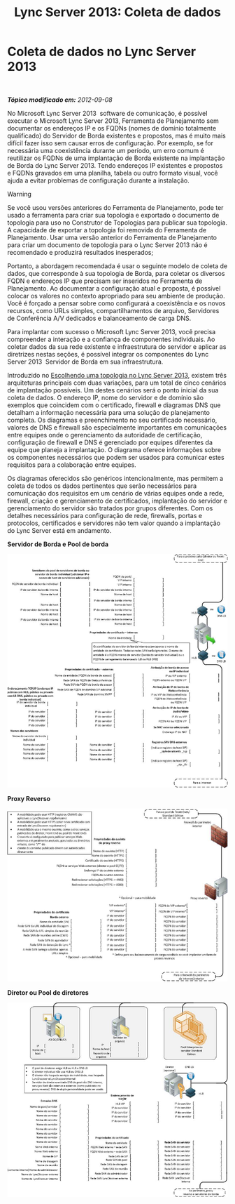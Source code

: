 ﻿---
title: 'Lync Server 2013: Coleta de dados'
TOCTitle: Coleta de dados
ms:assetid: e40b03e5-455d-4bbc-831a-c61b1380db53
ms:mtpsurl: https://technet.microsoft.com/pt-br/library/Gg399008(v=OCS.15)
ms:contentKeyID: 49308407
ms.date: 05/19/2016
mtps_version: v=OCS.15
ms.translationtype: HT
---

# Coleta de dados no Lync Server 2013

 

_**Tópico modificado em:** 2012-09-08_

No Microsoft Lync Server 2013  software de comunicação, é possível executar o Microsoft Lync Server 2013, Ferramenta de Planejamento sem documentar os endereços IP e os FQDNs (nomes de domínio totalmente qualificado) do Servidor de Borda existentes e propostos, mas é muito mais difícil fazer isso sem causar erros de configuração. Por exemplo, se for necessária uma coexistência durante um período, um erro comum é reutilizar os FQDNs de uma implantação de Borda existente na implantação de Borda do Lync Server 2013. Tendo endereços IP existentes e propostos e FQDNs gravados em uma planilha, tabela ou outro formato visual, você ajuda a evitar problemas de configuração durante a instalação.


> [!WARNING]
> Se você usou versões anteriores do Ferramenta de Planejamento, pode ter usado a ferramenta para criar sua topologia e exportado o documento de topologia para uso no Construtor de Topologias para publicar sua topologia. A capacidade de exportar a topologia foi removida do Ferramenta de Planejamento. Usar uma versão anterior do Ferramenta de Planejamento para criar um documento de topologia para o Lync Server 2013 não é recomendado e produzirá resultados inesperados;



Portanto, a abordagem recomendada é usar o seguinte modelo de coleta de dados, que corresponde à sua topologia de Borda, para coletar os diversos FQDN e endereços IP que precisam ser inseridos no Ferramenta de Planejamento. Ao documentar a configuração atual e proposta, é possível colocar os valores no contexto apropriado para seu ambiente de produção. Você é forçado a pensar sobre como configurará a coexistência e os novos recursos, como URLs simples, compartilhamentos de arquivo, Servidores de Conferência A/V dedicados e balanceamento de carga DNS.

Para implantar com sucesso o Microsoft Lync Server 2013, você precisa compreender a interação e a confiança de componentes individuais. Ao coletar dados da sua rede existente e infraestrutura do servidor e aplicar as diretrizes nestas seções, é possível integrar os componentes do Lync Server 2013  Servidor de Borda em sua infraestrutura.

Introduzido no [Escolhendo uma topologia no Lync Server 2013](lync-server-2013-choosing-a-topology.md), existem três arquiteturas principais com duas variações, para um total de cinco cenários de implantação possíveis. Um destes cenários será o ponto inicial da sua coleta de dados. O endereço IP, nome do servidor e de domínio são exemplos que coincidem com o certificado, firewall e diagramas DNS que detalham a informação necessária para uma solução de planejamento completa. Os diagramas e preenchimento no seu certificado necessário, valores de DNS e firewall são especialmente importantes em comunicações entre equipes onde o gerenciamento da autoridade de certificação, configuração de firewall e DNS é gerenciado por equipes diferentes da equipe que planeja a implantação. O diagrama oferece informações sobre os componentes necessários que podem ser usados para comunicar estes requisitos para a colaboração entre equipes.

Os diagramas oferecidos são genéricos intencionalmente, mas permitem a coleta de todos os dados pertinentes que serão necessários para comunicação dos requisitos em um cenário de várias equipes onde a rede, firewall, criação e gerenciamento de certificados, implantação do servidor e gerenciamento do servidor são tratados por grupos diferentes. Com os detalhes necessários para configuração de rede, firewalls, portas e protocolos, certificados e servidores não tem valor quando a implantação do Lync Server está em andamento.

**Servidor de Borda e Pool de borda**

![Servidor de Borda e Pool de Borda](images/Gg399008.7624717a-ce99-4ae8-a929-2c4d74a2e47d(OCS.15).jpg "Servidor de Borda e Pool de Borda")

**Proxy Reverso**

![Proxy reverso](images/Gg399008.cf63fc50-2d11-4334-afc8-2d664ba1b6bb(OCS.15).jpg "Proxy reverso")

**Diretor ou Pool de diretores**

![Diretor e Pool de Diretores](images/Gg399008.56ba29ff-1309-4d5d-bf5c-35372169e947(OCS.15).jpg "Diretor e Pool de Diretores")


